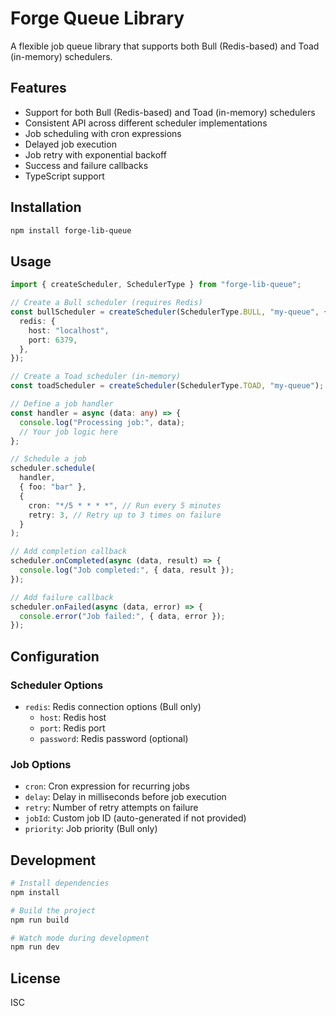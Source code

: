 # Forge Queue Library

A flexible job queue library that supports both Bull (Redis-based) and Toad (in-memory) schedulers.

## Features

- Support for both Bull (Redis-based) and Toad (in-memory) schedulers
- Consistent API across different scheduler implementations
- Job scheduling with cron expressions
- Delayed job execution
- Job retry with exponential backoff
- Success and failure callbacks
- TypeScript support

## Installation

```bash
npm install forge-lib-queue
```

## Usage

```typescript
import { createScheduler, SchedulerType } from "forge-lib-queue";

// Create a Bull scheduler (requires Redis)
const bullScheduler = createScheduler(SchedulerType.BULL, "my-queue", {
  redis: {
    host: "localhost",
    port: 6379,
  },
});

// Create a Toad scheduler (in-memory)
const toadScheduler = createScheduler(SchedulerType.TOAD, "my-queue");

// Define a job handler
const handler = async (data: any) => {
  console.log("Processing job:", data);
  // Your job logic here
};

// Schedule a job
scheduler.schedule(
  handler,
  { foo: "bar" },
  {
    cron: "*/5 * * * *", // Run every 5 minutes
    retry: 3, // Retry up to 3 times on failure
  }
);

// Add completion callback
scheduler.onCompleted(async (data, result) => {
  console.log("Job completed:", { data, result });
});

// Add failure callback
scheduler.onFailed(async (data, error) => {
  console.error("Job failed:", { data, error });
});
```

## Configuration

### Scheduler Options

- `redis`: Redis connection options (Bull only)
  - `host`: Redis host
  - `port`: Redis port
  - `password`: Redis password (optional)

### Job Options

- `cron`: Cron expression for recurring jobs
- `delay`: Delay in milliseconds before job execution
- `retry`: Number of retry attempts on failure
- `jobId`: Custom job ID (auto-generated if not provided)
- `priority`: Job priority (Bull only)

## Development

```bash
# Install dependencies
npm install

# Build the project
npm run build

# Watch mode during development
npm run dev
```

## License

ISC
